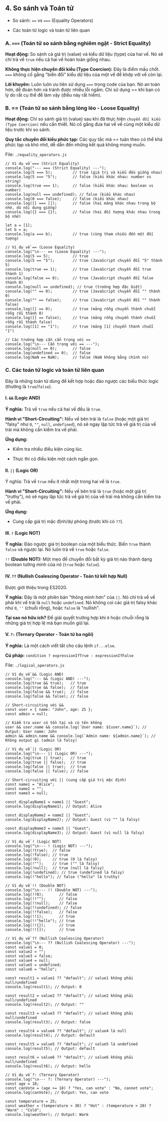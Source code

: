 ## 4. So sánh và Toán tử

- So sánh: `==` vs `===` (Equality Operators)

- Các toán tử logic và toán tử liên quan

### A. `===` (Toán tử so sánh bằng nghiêm ngặt - Strict Equality)

**Hoạt động:** So sánh cả giá trị (value) và kiểu dữ liệu (type) của hai vế. Nó sẽ chỉ trả về `true` nếu cả hai vế hoàn toàn giống nhau.

**Không thực hiện chuyển đổi kiểu (Type Coercion):** Đây là điểm mấu chốt. `===` không cố gắng "biến đổi" kiểu dữ liệu của một vế để khớp với vế còn lại.

**Lời khuyên:** Luôn luôn ưu tiên sử dụng `===` trong code của bạn. Nó an toàn hơn, dễ đoán hơn và tránh được nhiều lỗi ngầm. Chỉ sử dụng == khi bạn có lý do rất cụ thể để làm vậy (điều này rất hiếm).

### B. == (Toán tử so sánh bằng lỏng lẻo - Loose Equality)

**Hoạt động:** Chỉ so sánh giá trị (value) sau khi đã thực hiện `chuyển đổi kiểu (Type Coercion)` nếu cần thiết. Nó cố gắng đưa hai vế về cùng một kiểu dữ liệu trước khi so sánh.

**Quy tắc chuyển đổi kiểu phức tạp:** Các quy tắc mà == tuân theo có thể khá phức tạp và khó nhớ, dễ dẫn đến những kết quả không mong muốn.

File: `./equality_operators.js`

```
// Ví dụ về === (Strict Equality)
console.log("--- === (Strict Equality) ---");
console.log(5 === 5);         // true (giá trị và kiểu đều giống nhau)
console.log(5 === "5");       // false (kiểu khác nhau: number vs string)
console.log(true === 1);      // false (kiểu khác nhau: boolean vs number)
console.log(null === undefined); // false (kiểu khác nhau)
console.log(0 === false);     // false (kiểu khác nhau)
console.log([] === []);       // false (hai mảng khác nhau trong bộ nhớ, dù nội dung giống)
console.log({} === {});       // false (hai đối tượng khác nhau trong bộ nhớ)

let a = [1];
let b = a;
console.log(a === b);         // true (cùng tham chiếu đến một đối tượng)

// Ví dụ về == (Loose Equality)
console.log("\n--- == (Loose Equality) ---");
console.log(5 == 5);          // true
console.log(5 == "5");        // true (JavaScript chuyển đổi "5" thành 5)
console.log(true == 1);       // true (JavaScript chuyển đổi true thành 1)
console.log(false == 0);      // true (JavaScript chuyển đổi false thành 0)
console.log(null == undefined); // true (trường hợp đặc biệt)
console.log("" == 0);         // true (JavaScript chuyển đổi "" thành 0)
console.log("" == false);     // true (JavaScript chuyển đổi "" thành false)
console.log([] == 0);         // true (mảng rỗng chuyển thành chuỗi rỗng rồi thành 0)
console.log([] == false);     // true (mảng rỗng chuyển thành chuỗi rỗng rồi thành false)
console.log([1] == "1");      // true (mảng [1] chuyển thành chuỗi "1")

// Các trường hợp cần cẩn trọng với ==
console.log("\n--- Cẩn trọng với == ---");
console.log(null == 0);       // false
console.log(undefined == 0);  // false
console.log(NaN == NaN);      // false (NaN không bằng chính nó)

```

### C. Các toán tử logic và toán tử liên quan

Đây là những toán tử dùng để kết hợp hoặc đảo ngược các biểu thức logic (thường là `true`/`false`).

#### I. `&&` (Logic AND)

**Ý nghĩa:** Trả về `true` nếu cả hai vế đều là `true`.

**Hành vi "Short-Circuiting":** Nếu vế bên trái là `false` (hoặc một giá trị "falsy" như `0`, `""`, `null`, `undefined`), nó sẽ ngay lập tức trả về giá trị của vế trái mà không cần kiểm tra vế phải.

**Ứng dụng:**

- Kiểm tra nhiều điều kiện cùng lúc.

- Thực thi có điều kiện một cách ngắn gọn.

#### II. `||` (Logic OR)

Ý nghĩa: Trả về `true` nếu ít nhất một trong hai vế là `true`.

**Hành vi "Short-Circuiting":** Nếu vế bên trái là `true` (hoặc một giá trị "truthy"), nó sẽ ngay lập tức trả về giá trị của vế trái mà không cần kiểm tra vế phải.

**Ứng dụng:**

- Cung cấp giá trị mặc định/dự phòng (trước khi có `??`).

#### III. `!` (Logic NOT)

**Ý nghĩa:** Đảo ngược giá trị boolean của một biểu thức. Biến `true` thành `false` và ngược lại. Nó luôn trả về `true` hoặc `false`.

`!!` **(Double NOT):** Một mẹo để chuyển đổi bất kỳ giá trị nào thành dạng boolean tường minh của nó (`true` hoặc `false`).

#### IV. `??` (Nullish Coalescing Operator - Toán tử kết hợp Null)

Được giới thiệu trong ES2020.

**Ý nghĩa:** Đây là một phiên bản "thông minh hơn" của `||`. Nó chỉ trả về vế phải khi vế trái là `null` hoặc `undefined`. Nó không coi các giá trị falsy khác như `0`, `''` (chuỗi rỗng), hoặc `false` là "nullish".

**Tại sao nó hữu ích?** Để giải quyết trường hợp khi `0` hoặc chuỗi rỗng là những giá trị hợp lệ mà bạn muốn giữ lại.

#### V. `?:` (Ternary Operator - Toán tử ba ngôi)

**Ý nghĩa:** Là một cách viết tắt cho câu lệnh `if...else`.

**Cú pháp:** `condition ? expressionIfTrue : expressionIfFalse`

File: `./logical_operators.js`

```
// Ví dụ về && (Logic AND)
console.log("--- && (Logic AND) ---");
console.log(true && true);   // true
console.log(true && false);  // false
console.log(false && true);  // false
console.log(false && false); // false

// Short-circuiting với &&
const user = { name: "John", age: 25 };
const admin = null;

// Kiểm tra user có tồn tại và có tên không
user && user.name && console.log(`User name: ${user.name}`); // Output: User name: John
admin && admin.name && console.log(`Admin name: ${admin.name}`); // Không output gì (admin là falsy)

// Ví dụ về || (Logic OR)
console.log("\n--- || (Logic OR) ---");
console.log(true || true);   // true
console.log(true || false);  // true
console.log(false || true);  // true
console.log(false || false); // false

// Short-circuiting với || (cung cấp giá trị mặc định)
const name1 = "Alice";
const name2 = "";
const name3 = null;

const displayName1 = name1 || "Guest";
console.log(displayName1); // Output: Alice

const displayName2 = name2 || "Guest";
console.log(displayName2); // Output: Guest (vì "" là falsy)

const displayName3 = name3 || "Guest";
console.log(displayName3); // Output: Guest (vì null là falsy)

// Ví dụ về ! (Logic NOT)
console.log("\n--- ! (Logic NOT) ---");
console.log(!true);  // false
console.log(!false); // true
console.log(!0);     // true (0 là falsy)
console.log(!"");    // true ("" là falsy)
console.log(!null);  // true (null là falsy)
console.log(!undefined); // true (undefined là falsy)
console.log(!"hello"); // false ("hello" là truthy)

// Ví dụ về !! (Double NOT)
console.log("\n--- !! (Double NOT) ---");
console.log(!!0);       // false
console.log(!!"");      // false
console.log(!!null);    // false
console.log(!!undefined); // false
console.log(!!false);   // false
console.log(!!1);       // true
console.log(!!"hello"); // true
console.log(!!{});      // true
console.log(!![]);      // true

// Ví dụ về ?? (Nullish Coalescing Operator)
console.log("\n--- ?? (Nullish Coalescing Operator) ---");
const value1 = 0;
const value2 = "";
const value3 = false;
const value4 = null;
const value5 = undefined;
const value6 = "hello";

const result1 = value1 ?? "default"; // value1 không phải null/undefined
console.log(result1); // Output: 0

const result2 = value2 ?? "default"; // value2 không phải null/undefined
console.log(result2); // Output: ""

const result3 = value3 ?? "default"; // value3 không phải null/undefined
console.log(result3); // Output: false

const result4 = value4 ?? "default"; // value4 là null
console.log(result4); // Output: default

const result5 = value5 ?? "default"; // value5 là undefined
console.log(result5); // Output: default

const result6 = value6 ?? "default"; // value6 không phải null/undefined
console.log(result6); // Output: hello

// Ví dụ về ?: (Ternary Operator)
console.log("\n--- ?: (Ternary Operator) ---");
const age = 18;
const canVote = (age >= 18) ? "Yes, can vote" : "No, cannot vote";
console.log(canVote); // Output: Yes, can vote

const temperature = 25;
const weather = (temperature > 30) ? "Hot" : (temperature > 20) ? "Warm" : "Cold";
console.log(weather); // Output: Warm
```
